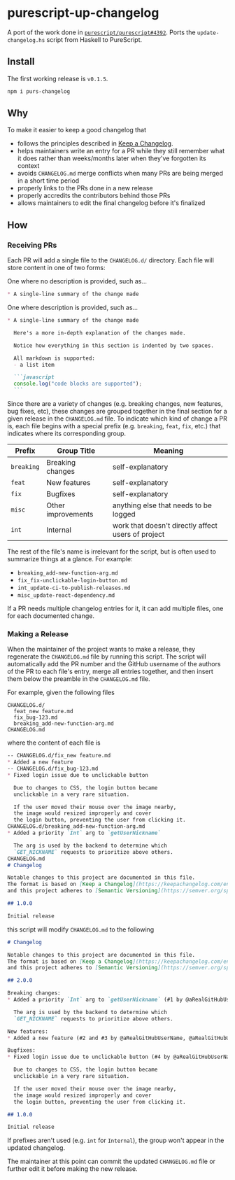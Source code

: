 # purescript-up-changelog

A port of the work done in [`purescript/purescript#4392`](https://github.com/purescript/purescript/pull/4132). Ports the `update-changelog.hs` script from Haskell to PureScript.

## Install

The first working release is `v0.1.5`.

```sh
npm i purs-changelog
```

## Why

To make it easier to keep a good changelog that
- follows the principles described in [Keep a Changelog](https://keepachangelog.com/en/1.0.0/).
- helps maintainers write an entry for a PR while they still remember what it does rather than weeks/months later when they've forgotten its context
- avoids `CHANGELOG.md` merge conflicts when many PRs are being merged in a short time period
- properly links to the PRs done in a new release
- properly accredits the contributors behind those PRs
- allows maintainers to edit the final changelog before it's finalized

## How

### Receiving PRs

Each PR will add a single file to the `CHANGELOG.d/` directory. Each file will store content in one of two forms:

One where no description is provided, such as...
```markdown
* A single-line summary of the change made
```

One where description is provided, such as...
``````markdown
* A single-line summary of the change made

  Here's a more in-depth explanation of the changes made.

  Notice how everything in this section is indented by two spaces.

  All markdown is supported:
  - a list item

  ```javascript
  console.log("code blocks are supported");
  ```
``````

Since there are a variety of changes (e.g. breaking changes, new features, bug fixes, etc), these changes
are grouped together in the final section for a given release in the `CHANGELOG.md` file. To indicate which kind of change a PR is, each file begins with a special prefix (e.g. `breaking`, `feat`, `fix`, etc.) that indicates where its corresponding group.

| Prefix     | Group Title        | Meaning                                            |
| ---------- | ------------------ | -------------------------------------------------- |
| `breaking` | Breaking changes   | self-explanatory                                   |
| `feat`     | New features       | self-explanatory                                   |
| `fix`      | Bugfixes           | self-explanatory                                   |
| `misc`     | Other improvements | anything else that needs to be logged              |
| `int`      | Internal           | work that doesn't directly affect users of project |

The rest of the file's name is irrelevant for the script, but is often used to summarize things at a glance. For example:
- `breaking_add-new-function-arg.md`
- `fix_fix-unclickable-login-button.md`
- `int_update-ci-to-publish-releases.md`
- `misc_update-react-dependency.md`

If a PR needs multiple changelog entries for it, it can add multiple files, one for each documented change.

### Making a Release

When the maintainer of the project wants to make a release, they regenerate the `CHANGELOG.md` file by running this script. The script will automatically add the PR number and the GitHub username of the authors of the PR to each file's entry, merge all entries together, and then insert them below the preamble in the `CHANGELOG.md` file.

For example, given the following files
```
CHANGELOG.d/
  feat_new feature.md
  fix_bug-123.md
  breaking_add-new-function-arg.md
CHANGELOG.md
```
where the content of each file is
```markdown
-- CHANGELOG.d/fix_new feature.md
* Added a new feature
-- CHANGELOG.d/fix_bug-123.md
* Fixed login issue due to unclickable button

  Due to changes to CSS, the login button became
  unclickable in a very rare situation.

  If the user moved their mouse over the image nearby,
  the image would resized improperly and cover
  the login button, preventing the user from clicking it.
CHANGELOG.d/breaking_add-new-function-arg.md
* Added a priority `Int` arg to `getUserNickname`

  The arg is used by the backend to determine which
  `GET_NICKNAME` requests to prioritize above others.
CHANGELOG.md
# Changelog

Notable changes to this project are documented in this file.
The format is based on [Keep a Changelog](https://keepachangelog.com/en/1.0.0/)
and this project adheres to [Semantic Versioning](https://semver.org/spec/v2.0.0.html).

## 1.0.0

Initial release
```

this script will modify `CHANGELOG.md` to the following

```markdown
# Changelog

Notable changes to this project are documented in this file.
The format is based on [Keep a Changelog](https://keepachangelog.com/en/1.0.0/)
and this project adheres to [Semantic Versioning](https://semver.org/spec/v2.0.0.html).

## 2.0.0

Breaking changes:
* Added a priority `Int` arg to `getUserNickname` (#1 by @aRealGitHubUserName)

  The arg is used by the backend to determine which
  `GET_NICKNAME` requests to prioritize above others.

New features:
* Added a new feature (#2 and #3 by @aRealGitHubUserName, @aRealGitHubUserName2, and @aRealGitHubUserName3)

Bugfixes:
* Fixed login issue due to unclickable button (#4 by @aRealGitHubUserName)

  Due to changes to CSS, the login button became
  unclickable in a very rare situation.

  If the user moved their mouse over the image nearby,
  the image would resized improperly and cover
  the login button, preventing the user from clicking it.

## 1.0.0

Initial release
```

If prefixes aren't used (e.g. `int` for `Internal`), the group won't appear in the updated changelog.

The maintainer at this point can commit the updated `CHANGELOG.md` file or further edit it before making the new release.
